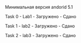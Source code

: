Минимальная версия andorid 5.1

Task 0 - Lab1 - Загружено - Сдано

Task 1 - lab2 - Загружено - Сдано

Task 2 - lab3 - Загружено - Сдано
